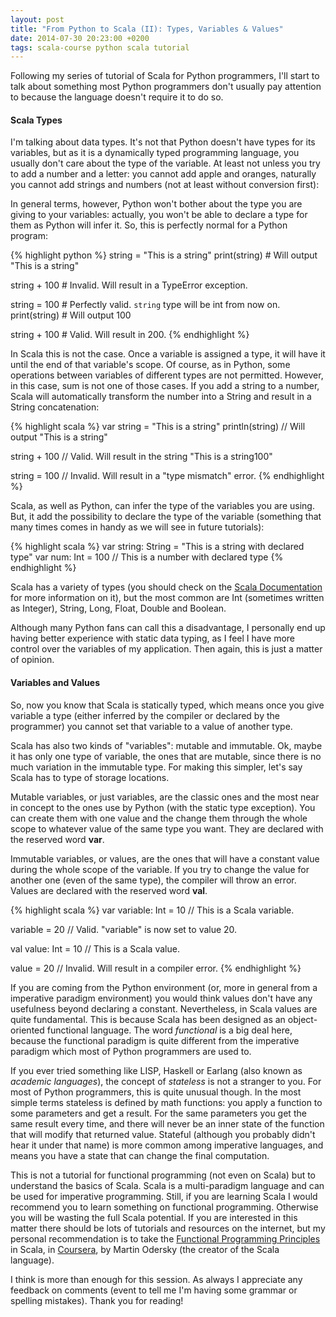 ```yaml
---
layout: post
title: "From Python to Scala (II): Types, Variables & Values"
date: 2014-07-30 20:23:00 +0200
tags: scala-course python scala tutorial
---
```


Following my series of tutorial of Scala for Python programmers, I'll start to
talk about something most Python programmers don't usually pay attention to
because the language doesn't require it to do so.

#### Scala Types

I'm talking about data types. It's not that Python doesn't have types for its
variables, but as it is a dynamically typed programming language, you usually
don't care about the type of the variable. At least not unless you try to add a
number and a letter: you cannot add apple and oranges, naturally you cannot add
strings and numbers (not at least without conversion first):

In general terms, however, Python won't bother about the type you are giving to
your variables: actually, you won't be able to declare a type for them as Python
will infer it. So, this is perfectly normal for a Python program:

{% highlight python %}
string = "This is a string"
print(string) # Will output "This is a string"

string + 100 # Invalid. Will result in a TypeError exception.

string = 100 # Perfectly valid. `string` type will be int from now on.
print(string) # Will output 100

string + 100 # Valid. Will result in 200.
{% endhighlight %}

<!-- more -->

In Scala this is not the case. Once a variable is assigned a type, it will have
it until the end of that variable's scope. Of course, as in Python, some
operations between variables of different types are not permitted. However, in
this case, sum is not one of those cases. If you add a string to a number, Scala
will automatically transform the number into a String and result in a String
concatenation:

{% highlight scala %}
var string = "This is a string"
println(string) // Will output "This is a string"

string + 100 // Valid. Will result in the string "This is a string100"

string = 100 // Invalid. Will result in a "type mismatch" error.
{% endhighlight %}

Scala, as well as Python, can infer the type of the variables you are using.
But, it add the possibility to declare the type of the variable (something that
many times comes in handy as we will see in future tutorials):

{% highlight scala %}
var string: String = "This is a string with declared type"
var num: Int = 100 // This is a number with declared type
{% endhighlight %}

Scala has a variety of types (you should check on the [Scala Documentation](http://www.scala-lang.org/documentation/) for more information on
it), but the most common are Int (sometimes written as Integer), String, Long,
Float, Double and Boolean.

Although many Python fans can call this a disadvantage, I personally end up
having better experience with static data typing, as I feel I have more control
over the variables of my application. Then again, this is just a matter of
opinion.

#### Variables and Values

So, now you know that Scala is statically typed, which means once you give
variable a type (either inferred by the compiler or declared by the programmer)
you cannot set that variable to a value of another type.

Scala has also two kinds of "variables": mutable and immutable. Ok, maybe it has
only one type of variable, the ones that are mutable, since there is no much
variation in the immutable type. For making this simpler, let's say Scala has to
type of storage locations.

Mutable variables, or just variables, are the classic ones and the most near in
concept to the ones use by Python (with the static type exception). You can
create them with one value and the change them through the whole scope to
whatever value of the same type you want. They are declared with the reserved
word **var**.

Immutable variables, or values, are the ones that will have a constant value
during the whole scope of the variable. If you try to change the value for
another one (even of the same type), the compiler will throw an error. Values
are declared with the reserved word **val**.

{% highlight scala %}
var variable: Int = 10 // This is a Scala variable.

variable = 20 // Valid. "variable" is now set to value 20.

val value: Int = 10 // This is a Scala value.

value = 20 // Invalid. Will result in a compiler error.
{% endhighlight %}

If you are coming from the Python environment (or, more in general from a
imperative paradigm environment) you would think values don't have any
usefulness beyond declaring a constant. Nevertheless, in Scala values are quite
fundamental. This is because Scala has been designed as an object-oriented
functional language. The word *functional* is a big deal here, because the
functional paradigm is quite different from the imperative paradigm which most
of Python programmers are used to.

If you ever tried something like LISP, Haskell or Earlang (also known as
*academic languages*), the concept of *stateless* is not a stranger to you. For
most of Python programmers, this is quite unusual though. In the most simple
terms stateless is defined by math functions: you apply a function to some
parameters and get a result. For the same parameters you get the same result
every time, and there will never be an inner state of the function that will
modify that returned value. Stateful (although you probably didn't hear it under
that name) is more common among imperative languages, and means you have a state
that can change the final computation.

This is not a tutorial for functional programming (not even on Scala) but to
understand the basics of Scala. Scala is a multi-paradigm language and can be
used for imperative programming. Still, if you are learning Scala I would
recommend you to learn something on functional programming. Otherwise you will
be wasting the full Scala potential. If you are interested in this matter there
should be lots of tutorials and resources on the internet, but my personal
recommendation is to take the [Functional Programming Principles](https://www.coursera.org/course/progfun) in Scala, in
[Coursera](https://www.coursera.org/), by Martin Odersky (the creator of the
Scala language).

I think is more than enough for this session. As always I appreciate any
feedback on comments (event to tell me I'm having some grammar or spelling
mistakes). Thank you for reading!
